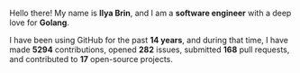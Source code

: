 Hello there! My name is **Ilya Brin**, and I am a **software engineer** with a deep love for **Golang**.

I have been using GitHub for the past **14 years**, and during that time, I have made **5294** contributions, opened **282** issues, submitted **168** pull requests, and contributed to **17** open-source projects.
